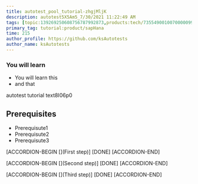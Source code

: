 ```yaml
---
title: autotest_pool_tutorial-zhgjMljK
description: autotest5X5Am5_7/30/2021 11:22:49 AM
tags: [topic:139269250608756787992873,products:tech/73554900100700000996,tutorial:experience/advanced]
primary_tag: tutorial:product/sapHana
time: 215
author_profile: https://github.com/ksAutotests
author_name: ksAutotests
---
```

### You will learn
- You will learn this
- and that

autotest tutorial text8I06p0

## Prerequisites
- Prerequisute1
- Prerequisute2
- Prerequisute3

[ACCORDION-BEGIN [](First step)]
[DONE]
[ACCORDION-END]

[ACCORDION-BEGIN [](Second step)]
[DONE]
[ACCORDION-END]

[ACCORDION-BEGIN [](Third step)]
[DONE]
[ACCORDION-END]

